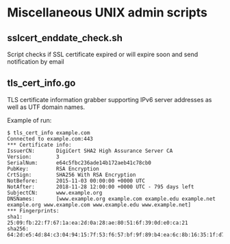 # Miscellaneous UNIX admin scripts

## sslcert_enddate_check.sh
Script checks if SSL certificate expired or will expire soon and send notification by email

## tls_cert_info.go
TLS certificate information grabber supporting IPv6 server addresses as well as UTF domain names.

Example of run:
```
$ tls_cert_info example.com
Connected to example.com:443
*** Certificate info:
IssuerCN:       DigiCert SHA2 High Assurance Server CA
Version:        3
SerialNum:      e64c5fbc236ade14b172aeb41c78cb0
PubKey:         RSA Encryption
CrtSign:        SHA256 With RSA Encryption
NotBefore:      2015-11-03 00:00:00 +0000 UTC
NotAfter:       2018-11-28 12:00:00 +0000 UTC - 795 days left
SubjectCN:      www.example.org
DNSNames:       [www.example.org example.com example.edu example.net example.org www.example.com www.example.edu www.example.net]
*** Fingerprints:
sha1:           25:09:fb:22:f7:67:1a:ea:2d:0a:28:ae:80:51:6f:39:0d:e0:ca:21
sha256:         64:2d:e5:4d:84:c3:04:94:15:7f:53:f6:57:bf:9f:89:b4:ea:6c:8b:16:35:1f:d7:ec:25:8d:55:6f:82:10:40
```
